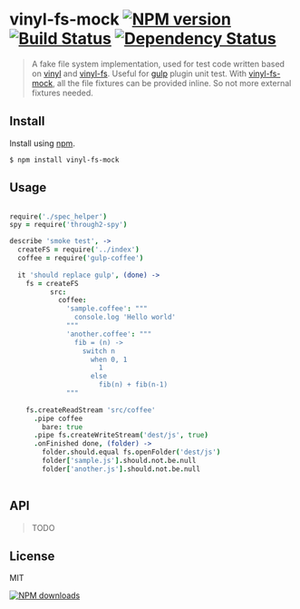 vinyl-fs-mock [![NPM version][npm-image]][npm-url] [![Build Status][ci-image]][ci-url] [![Dependency Status][depstat-image]][depstat-url]
================

> A fake file system implementation, used for test code written based on [vinyl]() and [vinyl-fs](). 
> Useful for [gulp]() plugin unit test. 
> With [vinyl-fs-mock][homepage], all the file fixtures can be provided inline. So not more external fixtures needed.

## Install

Install using [npm][npm-url].

    $ npm install vinyl-fs-mock

## Usage

```coffeescript

require('./spec_helper')
spy = require('through2-spy')

describe 'smoke test', ->
  createFS = require('../index')
  coffee = require('gulp-coffee')
  
  it 'should replace gulp', (done) ->  
    fs = createFS
          src:
            coffee:
              'sample.coffee': """
                console.log 'Hello world'
              """
              'another.coffee': """
                fib = (n) ->
                  switch n
                    when 0, 1
                      1
                    else
                      fib(n) + fib(n-1)  
              """
        
    fs.createReadStream 'src/coffee'
      .pipe coffee
        bare: true
      .pipe fs.createWriteStream('dest/js', true)
      .onFinished done, (folder) ->
        folder.should.equal fs.openFolder('dest/js')                
        folder['sample.js'].should.not.be.null
        folder['another.js'].should.not.be.null
      
```

## API

> TODO
 
## License
MIT

[![NPM downloads][npm-downloads]][npm-url]

[homepage]: https://github.com/timnew/vinyl-fs-mock

[npm-url]: https://npmjs.org/package/vinyl-fs-mock
[npm-image]: http://img.shields.io/npm/v/vinyl-fs-mock.svg?style=flat
[npm-downloads]: http://img.shields.io/npm/dm/vinyl-fs-mock.svg?style=flat

[ci-url]: https://drone.io/github.com/timnew/vinyl-fs-mock/latest
[ci-image]: https://drone.io/github.com/timnew/vinyl-fs-mock/status.png

[depstat-url]: https://gemnasium.com/timnew/vinyl-fs-mock
[depstat-image]: http://img.shields.io/gemnasium/timnew/vinyl-fs-mock.svg?style=flat

